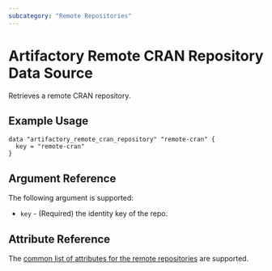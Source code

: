 ```yaml
---
subcategory: "Remote Repositories"
---
```

# Artifactory Remote CRAN Repository Data Source

Retrieves a remote CRAN repository.

## Example Usage

```hcl
data "artifactory_remote_cran_repository" "remote-cran" {
  key = "remote-cran"
}
```

## Argument Reference

The following argument is supported:

* `key` - (Required) the identity key of the repo.

## Attribute Reference

The [common list of attributes for the remote repositories](remote.md) are supported.